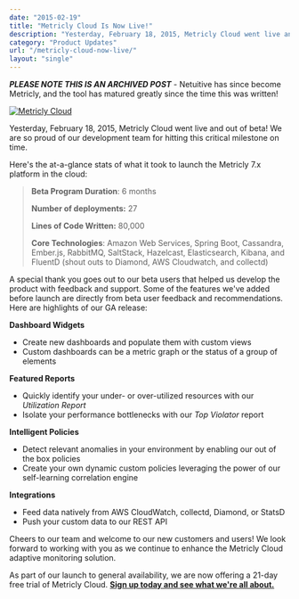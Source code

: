 ```yaml
---
date: "2015-02-19"
title: "Metricly Cloud Is Now Live!"
description: "Yesterday, February 18, 2015, Metricly Cloud went live and out of beta! Here’s a look at what it took to launch the Metricly 7.x platform in the cloud."
category: "Product Updates"
url: "/metricly-cloud-now-live/"
layout: "single"
---
```

***PLEASE NOTE THIS IS AN ARCHIVED POST*** - Netuitive has since become Metricly, and the tool has matured greatly since the time this was written!

[![Metricly Cloud](https://s3-us-west-2.amazonaws.com/com-netuitive-app-usw2-public/wp-content/uploads/2016/03/celebrate-e1457534034602.png)](https://s3-us-west-2.amazonaws.com/com-netuitive-app-usw2-public/wp-content/uploads/2016/03/celebrate-e1457534034602.png)

Yesterday, February 18, 2015, Metricly Cloud went live and out of beta!  We are so proud of our development team for hitting this critical milestone on time.

Here's the at-a-glance stats of what it took to launch the Metricly 7.x platform in the cloud:

> **Beta Program Duration**:  6 months
>
> **Number of deployments:** 27
>
> **Lines of Code Written:** 80,000
>
> **Core Technologies**: Amazon Web Services, Spring Boot, Cassandra, Ember.js, RabbitMQ, SaltStack, Hazelcast, Elasticsearch, Kibana, and FluentD (shout outs to Diamond, AWS Cloudwatch, and collectd)

A special thank you goes out to our beta users that helped us develop the product with feedback and support.  Some of the features we've added before launch are directly from beta user feedback and recommendations.  Here are highlights of our GA release:

**Dashboard Widgets**

-   Create new dashboards and populate them with custom views
-   Custom dashboards can be a metric graph or the status of a group of elements

**Featured Reports**

-   Quickly identify your under- or over-utilized resources with our *Utilization Report*
-   Isolate your performance bottlenecks with our  *Top Violator* report

**Intelligent Policies**

-   Detect relevant anomalies in your environment by enabling our out of the box policies
-   Create your own dynamic custom policies leveraging the power of our self-learning correlation engine

**Integrations**

-   Feed data natively from AWS CloudWatch, collectd, Diamond, or StatsD
-   Push your custom data to our REST API

Cheers to our team and welcome to our new customers and users!  We look forward to working with you as we continue to enhance the Metricly Cloud adaptive monitoring solution.

As part of our launch to general availability, we are now offering a 21-day free trial of Metricly Cloud. **[Sign up today and see what we're all about.](/signup "Sign Up for Metricly Cloud")**

